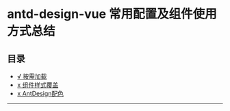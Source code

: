 # antd-design-vue 常用配置及组件使用方式总结

## <span id="top">目录</span>

- [√  按需加载](./docs/按需加载.md)
- [x  组件样式覆盖](./docs/组件样式覆盖.md)
- [x  AntDesign配色](./docs/Ant_Design_样式覆盖.md)
---



